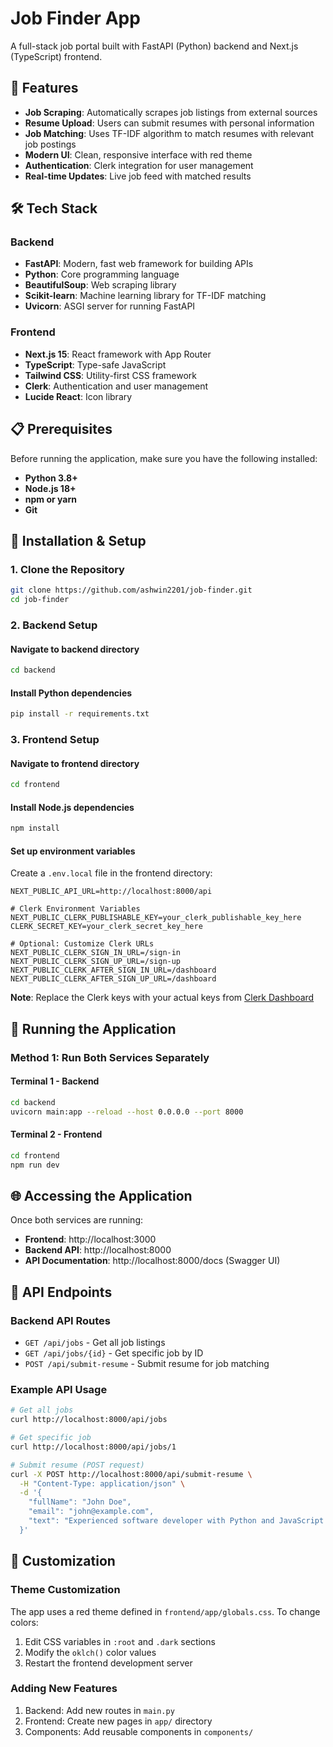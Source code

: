 # Job Finder App

A full-stack job portal built with FastAPI (Python) backend and Next.js (TypeScript) frontend. 

## 🚀 Features

- **Job Scraping**: Automatically scrapes job listings from external sources
- **Resume Upload**: Users can submit resumes with personal information
- **Job Matching**: Uses TF-IDF algorithm to match resumes with relevant job postings
- **Modern UI**: Clean, responsive interface with red theme
- **Authentication**: Clerk integration for user management
- **Real-time Updates**: Live job feed with matched results

## 🛠️ Tech Stack

### Backend
- **FastAPI**: Modern, fast web framework for building APIs
- **Python**: Core programming language
- **BeautifulSoup**: Web scraping library
- **Scikit-learn**: Machine learning library for TF-IDF matching
- **Uvicorn**: ASGI server for running FastAPI

### Frontend
- **Next.js 15**: React framework with App Router
- **TypeScript**: Type-safe JavaScript
- **Tailwind CSS**: Utility-first CSS framework
- **Clerk**: Authentication and user management
- **Lucide React**: Icon library

## 📋 Prerequisites

Before running the application, make sure you have the following installed:

- **Python 3.8+**
- **Node.js 18+**
- **npm or yarn**
- **Git**

## 🔧 Installation & Setup

### 1. Clone the Repository

```bash
git clone https://github.com/ashwin2201/job-finder.git
cd job-finder
```

### 2. Backend Setup

#### Navigate to backend directory
```bash
cd backend
```

#### Install Python dependencies
```bash
pip install -r requirements.txt
```

### 3. Frontend Setup

#### Navigate to frontend directory
```bash
cd frontend
```

#### Install Node.js dependencies
```bash
npm install
```

#### Set up environment variables
Create a `.env.local` file in the frontend directory:

```env
NEXT_PUBLIC_API_URL=http://localhost:8000/api

# Clerk Environment Variables
NEXT_PUBLIC_CLERK_PUBLISHABLE_KEY=your_clerk_publishable_key_here
CLERK_SECRET_KEY=your_clerk_secret_key_here

# Optional: Customize Clerk URLs
NEXT_PUBLIC_CLERK_SIGN_IN_URL=/sign-in
NEXT_PUBLIC_CLERK_SIGN_UP_URL=/sign-up
NEXT_PUBLIC_CLERK_AFTER_SIGN_IN_URL=/dashboard
NEXT_PUBLIC_CLERK_AFTER_SIGN_UP_URL=/dashboard
```

**Note**: Replace the Clerk keys with your actual keys from [Clerk Dashboard](https://dashboard.clerk.com/)

## 🚀 Running the Application

### Method 1: Run Both Services Separately

#### Terminal 1 - Backend
```bash
cd backend
uvicorn main:app --reload --host 0.0.0.0 --port 8000
```

#### Terminal 2 - Frontend
```bash
cd frontend
npm run dev
```

## 🌐 Accessing the Application

Once both services are running:

- **Frontend**: http://localhost:3000
- **Backend API**: http://localhost:8000
- **API Documentation**: http://localhost:8000/docs (Swagger UI)


## 🔗 API Endpoints

### Backend API Routes

- `GET /api/jobs` - Get all job listings
- `GET /api/jobs/{id}` - Get specific job by ID
- `POST /api/submit-resume` - Submit resume for job matching

### Example API Usage

```bash
# Get all jobs
curl http://localhost:8000/api/jobs

# Get specific job
curl http://localhost:8000/api/jobs/1

# Submit resume (POST request)
curl -X POST http://localhost:8000/api/submit-resume \
  -H "Content-Type: application/json" \
  -d '{
    "fullName": "John Doe",
    "email": "john@example.com",
    "text": "Experienced software developer with Python and JavaScript skills..."
  }'
```

## 🎨 Customization

### Theme Customization
The app uses a red theme defined in `frontend/app/globals.css`. To change colors:

1. Edit CSS variables in `:root` and `.dark` sections
2. Modify the `oklch()` color values
3. Restart the frontend development server

### Adding New Features
1. Backend: Add new routes in `main.py`
2. Frontend: Create new pages in `app/` directory
3. Components: Add reusable components in `components/`

